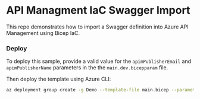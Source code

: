 # API Managment IaC Swagger Import

This repo demonstrates how to import a Swagger definition into Azure API Management using Bicep IaC.

### Deploy

To deploy this sample, provide a valid value for the `apimPublisherEmail` and `apimPublisherName` parameters in the the `main.dev.bicepparam` file.

Then deploy the template using Azure CLI:

```bash
az deployment group create -g Demo --template-file main.bicep --parameters main.dev.bicepparam
```